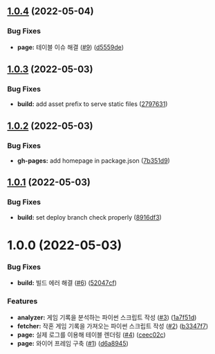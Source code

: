 ## [1.0.4](https://github.com/KOREAN139/syssec-leaderboard/compare/v1.0.3...v1.0.4) (2022-05-04)


### Bug Fixes

* **page:** 테이블 이슈 해결 ([#9](https://github.com/KOREAN139/syssec-leaderboard/issues/9)) ([d5559de](https://github.com/KOREAN139/syssec-leaderboard/commit/d5559de7f05e78b220294011278ec8e261939edb))

## [1.0.3](https://github.com/KOREAN139/syssec-leaderboard/compare/v1.0.2...v1.0.3) (2022-05-03)


### Bug Fixes

* **build:** add asset prefix to serve static files ([2797631](https://github.com/KOREAN139/syssec-leaderboard/commit/27976314e9e315a268ad3a57429dd0f017867937))

## [1.0.2](https://github.com/KOREAN139/syssec-leaderboard/compare/v1.0.1...v1.0.2) (2022-05-03)


### Bug Fixes

* **gh-pages:** add homepage in package.json ([7b351d9](https://github.com/KOREAN139/syssec-leaderboard/commit/7b351d9d40055e86ddedc1caa56567f393e0b429))

## [1.0.1](https://github.com/KOREAN139/syssec-leaderboard/compare/v1.0.0...v1.0.1) (2022-05-03)


### Bug Fixes

* **build:** set deploy branch check properly ([8916df3](https://github.com/KOREAN139/syssec-leaderboard/commit/8916df3febcd42314fca4ad2ce0b42b08b84c0b6))

# 1.0.0 (2022-05-03)


### Bug Fixes

* **build:** 빌드 에러 해결 ([#6](https://github.com/KOREAN139/syssec-leaderboard/issues/6)) ([52047cf](https://github.com/KOREAN139/syssec-leaderboard/commit/52047cf753067ca127359559e77c304c854e2e37))


### Features

* **analyzer:** 게임 기록을 분석하는 파이썬 스크립트 작성 ([#3](https://github.com/KOREAN139/syssec-leaderboard/issues/3)) ([1a7f51d](https://github.com/KOREAN139/syssec-leaderboard/commit/1a7f51d404444d91c777d7f767707c8ee14300b0))
* **fetcher:** 작혼 게임 기록을 가져오는 파이썬 스크립트 작성 ([#2](https://github.com/KOREAN139/syssec-leaderboard/issues/2)) ([b3347f7](https://github.com/KOREAN139/syssec-leaderboard/commit/b3347f7db0a1a324563247e28866114dbca71d05))
* **page:** 실제 로그를 이용해 테이블 렌더링 ([#4](https://github.com/KOREAN139/syssec-leaderboard/issues/4)) ([ceec02c](https://github.com/KOREAN139/syssec-leaderboard/commit/ceec02cd2fdd440820972a5e16119a2ff132b6bb))
* **page:** 와이어 프레임 구축 ([#1](https://github.com/KOREAN139/syssec-leaderboard/issues/1)) ([d6a8945](https://github.com/KOREAN139/syssec-leaderboard/commit/d6a89458a49d8b5a2480906c77c6c8dbb8b29340))
